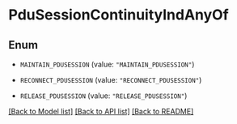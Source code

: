 # PduSessionContinuityIndAnyOf

## Enum


* `MAINTAIN_PDUSESSION` (value: `"MAINTAIN_PDUSESSION"`)

* `RECONNECT_PDUSESSION` (value: `"RECONNECT_PDUSESSION"`)

* `RELEASE_PDUSESSION` (value: `"RELEASE_PDUSESSION"`)


[[Back to Model list]](../README.md#documentation-for-models) [[Back to API list]](../README.md#documentation-for-api-endpoints) [[Back to README]](../README.md)


